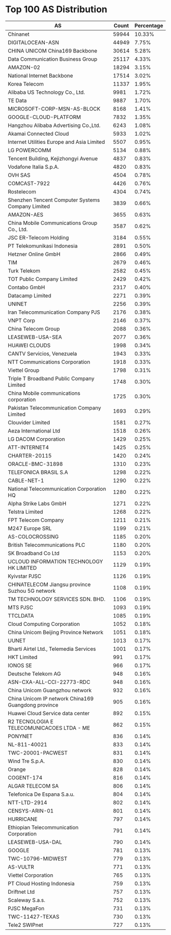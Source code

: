 # Top 100 AS Distribution
| AS | Count | Percentage |
|----|----|----|
| Chinanet | 59944 | 10.33% |
| DIGITALOCEAN-ASN | 44949 | 7.75% |
| CHINA UNICOM China169 Backbone | 30614 | 5.28% |
| Data Communication Business Group | 25117 | 4.33% |
| AMAZON-02 | 18294 | 3.15% |
| National Internet Backbone | 17514 | 3.02% |
| Korea Telecom | 11337 | 1.95% |
| Alibaba US Technology Co., Ltd. | 9981 | 1.72% |
| TE Data | 9887 | 1.70% |
| MICROSOFT-CORP-MSN-AS-BLOCK | 8168 | 1.41% |
| GOOGLE-CLOUD-PLATFORM | 7832 | 1.35% |
| Hangzhou Alibaba Advertising Co.,Ltd. | 6243 | 1.08% |
| Akamai Connected Cloud | 5933 | 1.02% |
| Internet Utilities Europe and Asia Limited | 5507 | 0.95% |
| LG POWERCOMM | 5134 | 0.88% |
| Tencent Building, Kejizhongyi Avenue | 4837 | 0.83% |
| Vodafone Italia S.p.A. | 4820 | 0.83% |
| OVH SAS | 4504 | 0.78% |
| COMCAST-7922 | 4426 | 0.76% |
| Rostelecom | 4304 | 0.74% |
| Shenzhen Tencent Computer Systems Company Limited | 3839 | 0.66% |
| AMAZON-AES | 3655 | 0.63% |
| China Mobile Communications Group Co., Ltd. | 3587 | 0.62% |
| JSC ER-Telecom Holding | 3184 | 0.55% |
| PT Telekomunikasi Indonesia | 2891 | 0.50% |
| Hetzner Online GmbH | 2866 | 0.49% |
| TIM | 2679 | 0.46% |
| Turk Telekom | 2582 | 0.45% |
| TOT Public Company Limited | 2429 | 0.42% |
| Contabo GmbH | 2317 | 0.40% |
| Datacamp Limited | 2271 | 0.39% |
| UNINET | 2256 | 0.39% |
| Iran Telecommunication Company PJS | 2176 | 0.38% |
| VNPT Corp | 2146 | 0.37% |
| China Telecom Group | 2088 | 0.36% |
| LEASEWEB-USA-SEA | 2077 | 0.36% |
| HUAWEI CLOUDS | 1998 | 0.34% |
| CANTV Servicios, Venezuela | 1943 | 0.33% |
| NTT Communications Corporation | 1918 | 0.33% |
| Viettel Group | 1798 | 0.31% |
| Triple T Broadband Public Company Limited | 1748 | 0.30% |
| China Mobile communications corporation | 1725 | 0.30% |
| Pakistan Telecommunication Company Limited | 1693 | 0.29% |
| Clouvider Limited | 1581 | 0.27% |
| Aeza International Ltd | 1518 | 0.26% |
| LG DACOM Corporation | 1429 | 0.25% |
| ATT-INTERNET4 | 1425 | 0.25% |
| CHARTER-20115 | 1420 | 0.24% |
| ORACLE-BMC-31898 | 1310 | 0.23% |
| TELEFONICA BRASIL S.A | 1298 | 0.22% |
| CABLE-NET-1 | 1290 | 0.22% |
| National Telecommunication Corporation HQ | 1280 | 0.22% |
| Alpha Strike Labs GmbH | 1271 | 0.22% |
| Telstra Limited | 1268 | 0.22% |
| FPT Telecom Company | 1211 | 0.21% |
| M247 Europe SRL | 1199 | 0.21% |
| AS-COLOCROSSING | 1185 | 0.20% |
| British Telecommunications PLC | 1180 | 0.20% |
| SK Broadband Co Ltd | 1153 | 0.20% |
| UCLOUD INFORMATION TECHNOLOGY HK LIMITED | 1129 | 0.19% |
| Kyivstar PJSC | 1126 | 0.19% |
| CHINATELECOM Jiangsu province Suzhou 5G network | 1108 | 0.19% |
| TM TECHNOLOGY SERVICES SDN. BHD. | 1106 | 0.19% |
| MTS PJSC | 1093 | 0.19% |
| TTCLDATA | 1085 | 0.19% |
| Cloud Computing Corporation | 1052 | 0.18% |
| China Unicom Beijing Province Network | 1051 | 0.18% |
| UUNET | 1013 | 0.17% |
| Bharti Airtel Ltd., Telemedia Services | 1001 | 0.17% |
| HKT Limited | 991 | 0.17% |
| IONOS SE | 966 | 0.17% |
| Deutsche Telekom AG | 948 | 0.16% |
| ASN-CXA-ALL-CCI-22773-RDC | 948 | 0.16% |
| China Unicom Guangzhou network | 932 | 0.16% |
| China Unicom IP network China169 Guangdong province | 905 | 0.16% |
| Huawei Cloud Service data center | 892 | 0.15% |
| R2 TECNOLOGIA E TELECOMUNICACOES LTDA - ME | 862 | 0.15% |
| PONYNET | 836 | 0.14% |
| NL-811-40021 | 833 | 0.14% |
| TWC-20001-PACWEST | 831 | 0.14% |
| Wind Tre S.p.A. | 830 | 0.14% |
| Orange | 828 | 0.14% |
| COGENT-174 | 816 | 0.14% |
| ALGAR TELECOM SA | 806 | 0.14% |
| Telefonica De Espana S.a.u. | 804 | 0.14% |
| NTT-LTD-2914 | 802 | 0.14% |
| CENSYS-ARIN-01 | 801 | 0.14% |
| HURRICANE | 797 | 0.14% |
| Ethiopian Telecommunication Corporation | 791 | 0.14% |
| LEASEWEB-USA-DAL | 790 | 0.14% |
| GOOGLE | 781 | 0.13% |
| TWC-10796-MIDWEST | 779 | 0.13% |
| AS-VULTR | 771 | 0.13% |
| Viettel Corporation | 765 | 0.13% |
| PT Cloud Hosting Indonesia | 759 | 0.13% |
| Driftnet Ltd | 757 | 0.13% |
| Scaleway S.a.s. | 752 | 0.13% |
| PJSC MegaFon | 731 | 0.13% |
| TWC-11427-TEXAS | 730 | 0.13% |
| Tele2 SWIPnet | 727 | 0.13% |
